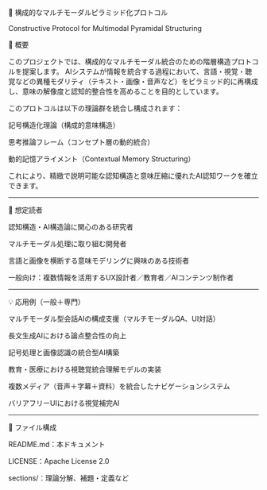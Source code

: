 🔷 構成的なマルチモーダルピラミッド化プロトコル

Constructive Protocol for Multimodal Pyramidal Structuring

🧩 概要

このプロジェクトでは、構成的なマルチモーダル統合のための階層構造プロトコルを提案します。
AIシステムが情報を統合する過程において、言語・視覚・聴覚などの異種モダリティ（テキスト・画像・音声など）をピラミッド的に再構成し、意味の解像度と認知的整合性を高めることを目的としています。

このプロトコルは以下の理論群を統合し構成されます：

記号構造化理論（構成的意味構造）

思考推論フレーム（コンセプト層の動的統合）

動的記憶アライメント（Contextual Memory Structuring）


これにより、精緻で説明可能な認知構造と意味圧縮に優れたAI認知ワークを確立できます。


---

👥 想定読者

認知構造・AI構造論に関心のある研究者

マルチモーダル処理に取り組む開発者

言語と画像を横断する意味モデリングに興味のある技術者

一般向け：複数情報を活用するUX設計者／教育者／AIコンテンツ制作者



---

💡 応用例（一般＋専門）

マルチモーダル型会話AIの構成支援（マルチモーダルQA、UI対話）

長文生成AIにおける論点整合性の向上

記号処理と画像認識の統合型AI構築

教育・医療における視聴覚統合理解モデルの実装

複数メディア（音声＋字幕＋資料）を統合したナビゲーションシステム

バリアフリーUIにおける視覚補完AI



---

📁 ファイル構成

README.md：本ドキュメント

LICENSE：Apache License 2.0

sections/：理論分解、補題・定義など
